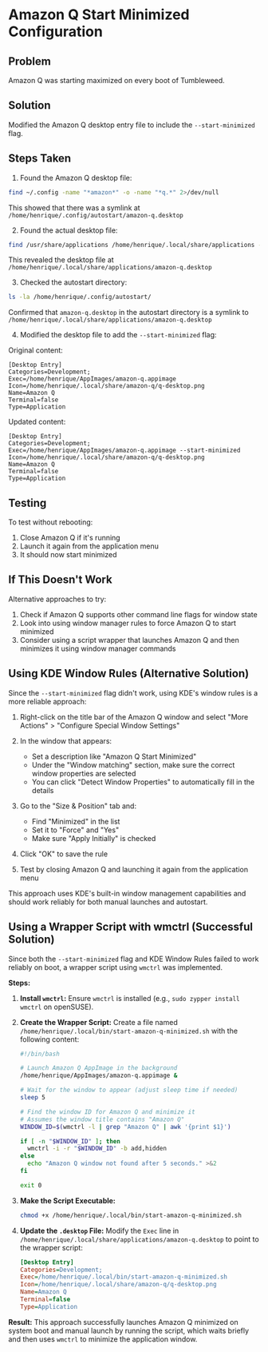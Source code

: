 # Amazon Q Start Minimized Configuration

## Problem
Amazon Q was starting maximized on every boot of Tumbleweed.

## Solution
Modified the Amazon Q desktop entry file to include the `--start-minimized` flag.

## Steps Taken

1. Found the Amazon Q desktop file:
```bash
find ~/.config -name "*amazon*" -o -name "*q.*" 2>/dev/null
```
This showed that there was a symlink at `/home/henrique/.config/autostart/amazon-q.desktop`

2. Found the actual desktop file:
```bash
find /usr/share/applications /home/henrique/.local/share/applications -name "*amazon*" -o -name "*q.*" 2>/dev/null
```
This revealed the desktop file at `/home/henrique/.local/share/applications/amazon-q.desktop`

3. Checked the autostart directory:
```bash
ls -la /home/henrique/.config/autostart/
```
Confirmed that `amazon-q.desktop` in the autostart directory is a symlink to `/home/henrique/.local/share/applications/amazon-q.desktop`

4. Modified the desktop file to add the `--start-minimized` flag:

Original content:
```
[Desktop Entry]
Categories=Development;
Exec=/home/henrique/AppImages/amazon-q.appimage
Icon=/home/henrique/.local/share/amazon-q/q-desktop.png
Name=Amazon Q
Terminal=false
Type=Application
```

Updated content:
```
[Desktop Entry]
Categories=Development;
Exec=/home/henrique/AppImages/amazon-q.appimage --start-minimized
Icon=/home/henrique/.local/share/amazon-q/q-desktop.png
Name=Amazon Q
Terminal=false
Type=Application
```

## Testing
To test without rebooting:
1. Close Amazon Q if it's running
2. Launch it again from the application menu
3. It should now start minimized

## If This Doesn't Work
Alternative approaches to try:
1. Check if Amazon Q supports other command line flags for window state
2. Look into using window manager rules to force Amazon Q to start minimized
3. Consider using a script wrapper that launches Amazon Q and then minimizes it using window manager commands

## Using KDE Window Rules (Alternative Solution)

Since the `--start-minimized` flag didn't work, using KDE's window rules is a more reliable approach:

1. Right-click on the title bar of the Amazon Q window and select "More Actions" > "Configure Special Window Settings"

2. In the window that appears:
   - Set a description like "Amazon Q Start Minimized"
   - Under the "Window matching" section, make sure the correct window properties are selected
   - You can click "Detect Window Properties" to automatically fill in the details

3. Go to the "Size & Position" tab and:
   - Find "Minimized" in the list
   - Set it to "Force" and "Yes"
   - Make sure "Apply Initially" is checked

4. Click "OK" to save the rule

5. Test by closing Amazon Q and launching it again from the application menu

This approach uses KDE's built-in window management capabilities and should work reliably for both manual launches and autostart.

## Using a Wrapper Script with wmctrl (Successful Solution)

Since both the `--start-minimized` flag and KDE Window Rules failed to work reliably on boot, a wrapper script using `wmctrl` was implemented.

**Steps:**

1.  **Install `wmctrl`:** Ensure `wmctrl` is installed (e.g., `sudo zypper install wmctrl` on openSUSE).

2.  **Create the Wrapper Script:**
    Create a file named `/home/henrique/.local/bin/start-amazon-q-minimized.sh` with the following content:
    ```bash
    #!/bin/bash

    # Launch Amazon Q AppImage in the background
    /home/henrique/AppImages/amazon-q.appimage &

    # Wait for the window to appear (adjust sleep time if needed)
    sleep 5

    # Find the window ID for Amazon Q and minimize it
    # Assumes the window title contains "Amazon Q"
    WINDOW_ID=$(wmctrl -l | grep "Amazon Q" | awk '{print $1}')

    if [ -n "$WINDOW_ID" ]; then
      wmctrl -i -r "$WINDOW_ID" -b add,hidden
    else
      echo "Amazon Q window not found after 5 seconds." >&2
    fi

    exit 0
    ```

3.  **Make the Script Executable:**
    ```bash
    chmod +x /home/henrique/.local/bin/start-amazon-q-minimized.sh
    ```

4.  **Update the `.desktop` File:**
    Modify the `Exec` line in `/home/henrique/.local/share/applications/amazon-q.desktop` to point to the wrapper script:
    ```ini
    [Desktop Entry]
    Categories=Development;
    Exec=/home/henrique/.local/bin/start-amazon-q-minimized.sh
    Icon=/home/henrique/.local/share/amazon-q/q-desktop.png
    Name=Amazon Q
    Terminal=false
    Type=Application
    ```

**Result:** This approach successfully launches Amazon Q minimized on system boot and manual launch by running the script, which waits briefly and then uses `wmctrl` to minimize the application window.
